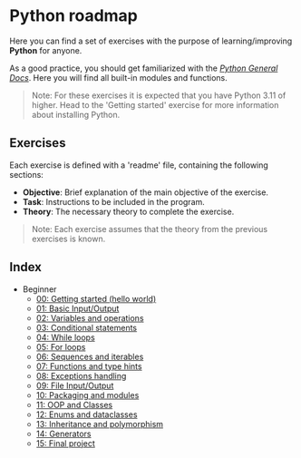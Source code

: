 # Python roadmap

Here you can find a set of exercises with the purpose of learning/improving **Python** for anyone.

As a good practice, you should get familiarized with the [_Python General Docs_](https://docs.python.org/3/).
Here you will find all built-in modules and functions.

> Note: For these exercises it is expected that you have Python 3.11 of higher.
> Head to the 'Getting started' exercise for more information about installing Python.

## Exercises

Each exercise is defined with a 'readme' file, containing the following sections:

- **Objective**: Brief explanation of the main objective of the exercise.
- **Task**: Instructions to be included in the program.
- **Theory**: The necessary theory to complete the exercise.

> Note: Each exercise assumes that the theory from the previous exercises is known.

## Index

- Beginner
    - [00: Getting started (hello world)](Beginner/00.%20Getting%20started)
    - [01: Basic Input/Output](Beginner/01.%20Basic%20IO)
    - [02: Variables and operations](Beginner/02.%20Variables%20and%20Operations)
    - [03: Conditional statements](Beginner/03.%20Conditional%20statements)
    - [04: While loops](Beginner/04.%20While%20loops)
    - [05: For loops](Beginner/05.%20For%20loops)
    - [06: Sequences and iterables](Beginner/06.%20Sequence%20and%20iterables)
    - [07: Functions and type hints](Beginner/07.%20Functions)
    - [08: Exceptions handling](Beginner/08.%20Exceptions)
    - [09: File Input/Output](Beginner/09.%20File%20IO)
    - [10: Packaging and modules](Beginner/10.%20Modules)
    - [11: OOP and Classes](Beginner/11.%20OOP%20and%20Classes)
    - [12: Enums and dataclasses](Beginner/12.%20Enums%20and%20dataclasses)
    - [13: Inheritance and polymorphism](Beginner/13.%20Inheritance)
    - [14: Generators](Beginner/14.%20Generators)
    - [15: Final project](Beginner/15.%20Final%20project)

